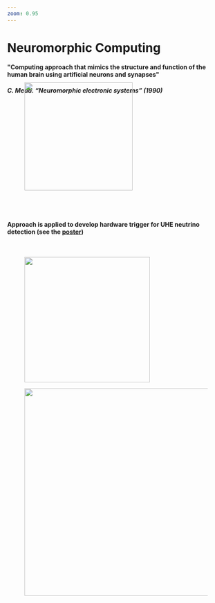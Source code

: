 ```yaml
---
zoom: 0.95
---
```


# Neuromorphic Computing

<div class="grid grid-cols-[8fr_5fr] gap-5">
<div>

#### "Computing approach that mimics the structure and function of the human brain using artificial neurons and synapses"
##### C. Mead. “Neuromorphic electronic systems” (1990)
</div>
<div>
<figure>
  <img src="/spiking_nn.png" style="width: 250px !important; position: relative; top: -50px; left: 0px;">
</figure>
</div>
</div>

#### Approach is applied to develop hardware trigger for UHE neutrino detection (see the [poster](https://indico.cern.ch/event/1380163/contributions/6145592/attachments/2932117/5149411/MODE2024_Poster_A0_Final_v2.pdf))
<br>

<div class="grid grid-cols-[5fr_9fr] gap-25">
<div>
<figure>
  <img src="/neuromorphic_1.png" style="width: 290px !important; position: relative; top: 0px; left: 0px;">
</figure>
</div>
<div>
<figure>
  <img src="/neuromorphic_2.png" style="width: 480px !important; position: relative; top: 0px; left: 0px;">
</figure>
</div>
</div>